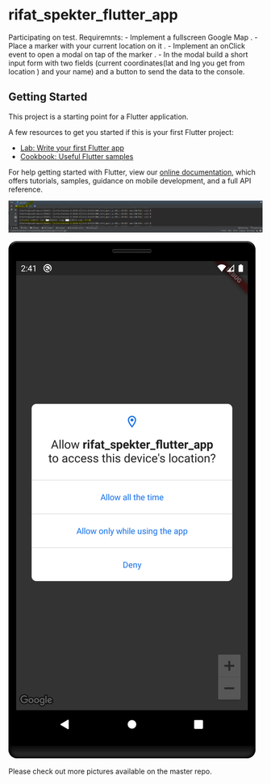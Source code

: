 # rifat_spekter_flutter_app

Participating on test. Requiremnts: - Implement a fullscreen Google Map .  - Place a marker with your current location on it .  - Implement an onClick event to open a modal on tap of the marker .  - In the modal build a short input form with two fields (current coordinates(lat and lng you get from location ) and your name) and a button to send the data to the console.

## Getting Started

This project is a starting point for a Flutter application.

A few resources to get you started if this is your first Flutter project:

- [Lab: Write your first Flutter app](https://flutter.dev/docs/get-started/codelab)
- [Cookbook: Useful Flutter samples](https://flutter.dev/docs/cookbook)

For help getting started with Flutter, view our
[online documentation](https://flutter.dev/docs), which offers tutorials,
samples, guidance on mobile development, and a full API reference.

![required output](https://github.com/BigBangKing/rifat_spekter_flutter_app/blob/master/required%20output%20on%20console%20-Capture.PNG)

![Screenshot](https://github.com/BigBangKing/rifat_spekter_flutter_app/blob/master/device-2020-09-11-144129.png)

Please check out more pictures available on the master repo.

